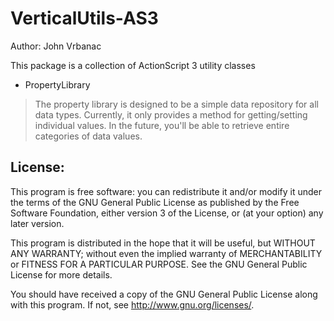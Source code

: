 VerticalUtils-AS3
=================
Author: John Vrbanac

This package is a collection of ActionScript 3 utility classes

 - PropertyLibrary
> The property library is designed to be a simple data repository
> for all data types. Currently, it only provides a method for
> getting/setting individual values. In the future, you'll be
> able to retrieve entire categories of data values.


License:
--------

This program is free software: you can redistribute it and/or modify
it under the terms of the GNU General Public License as published by
the Free Software Foundation, either version 3 of the License, or
(at your option) any later version.

This program is distributed in the hope that it will be useful,
but WITHOUT ANY WARRANTY; without even the implied warranty of
MERCHANTABILITY or FITNESS FOR A PARTICULAR PURPOSE.  See the
GNU General Public License for more details.

You should have received a copy of the GNU General Public License
along with this program.  If not, see <http://www.gnu.org/licenses/>.
